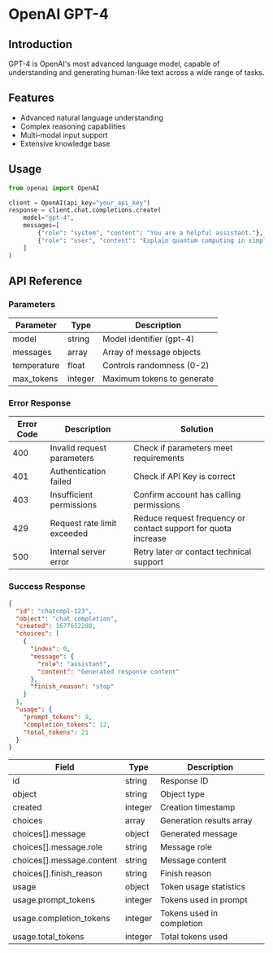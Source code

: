 # OpenAI GPT-4

## Introduction

GPT-4 is OpenAI's most advanced language model, capable of understanding and generating human-like text across a wide range of tasks.

## Features

- Advanced natural language understanding
- Complex reasoning capabilities
- Multi-modal input support
- Extensive knowledge base

## Usage

```python
from openai import OpenAI

client = OpenAI(api_key="your_api_key")
response = client.chat.completions.create(
    model="gpt-4",
    messages=[
        {"role": "system", "content": "You are a helpful assistant."},
        {"role": "user", "content": "Explain quantum computing in simple terms."}
    ]
)
```

## API Reference

### Parameters

| Parameter | Type | Description |
|-----------|------|-------------|
| model | string | Model identifier (gpt-4) |
| messages | array | Array of message objects |
| temperature | float | Controls randomness (0-2) |
| max_tokens | integer | Maximum tokens to generate |

### Error Response

| Error Code | Description | Solution |
|------------|-------------|----------|
| 400 | Invalid request parameters | Check if parameters meet requirements |
| 401 | Authentication failed | Check if API Key is correct |
| 403 | Insufficient permissions | Confirm account has calling permissions |
| 429 | Request rate limit exceeded | Reduce request frequency or contact support for quota increase |
| 500 | Internal server error | Retry later or contact technical support |

### Success Response

```json
{
  "id": "chatcmpl-123",
  "object": "chat.completion",
  "created": 1677652288,
  "choices": [
    {
      "index": 0,
      "message": {
        "role": "assistant",
        "content": "Generated response content"
      },
      "finish_reason": "stop"
    }
  ],
  "usage": {
    "prompt_tokens": 9,
    "completion_tokens": 12,
    "total_tokens": 21
  }
}
```

| Field | Type | Description |
|-------|------|-------------|
| id | string | Response ID |
| object | string | Object type |
| created | integer | Creation timestamp |
| choices | array | Generation results array |
| choices[].message | object | Generated message |
| choices[].message.role | string | Message role |
| choices[].message.content | string | Message content |
| choices[].finish_reason | string | Finish reason |
| usage | object | Token usage statistics |
| usage.prompt_tokens | integer | Tokens used in prompt |
| usage.completion_tokens | integer | Tokens used in completion |
| usage.total_tokens | integer | Total tokens used | 